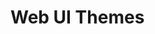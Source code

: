 # Web UI Themes

<!-- START doctoc -->
<!-- END doctoc -->

<!-- The web UI supports the use of *themes*. Themes are very powerful, and allow complete control over everything from look and feel to URLs and functionality. Themes can be used to customise the look and feel of the web UI to match your project or even to give a completely different 'view' of your component library to different project stakeholders - for instance a 'no code' theme for people that might only be interested in reviewing the component previews. -->
